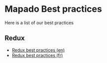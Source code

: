 Mapado Best practices
==============

Here is a list of our best practices

## Redux

  * [Redux best practices (en)](en/redux.md)
  * [Redux best practices (fr)](fr/redux.md)
